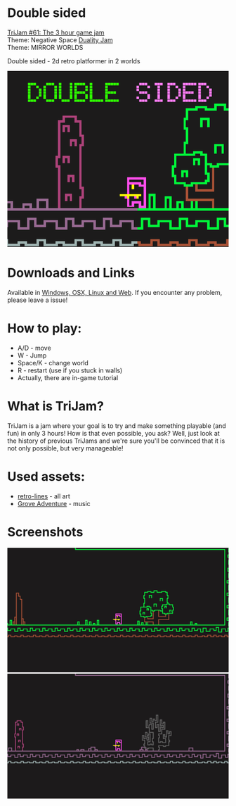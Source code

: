 # Double sided
[TriJam #61: The 3 hour game jam](https://itch.io/jam/trijam-61)  
Theme: Negative Space 
[Duality Jam](https://itch.io/jam/duality-jam)  
Theme: MIRROR WORLDS  

Double sided - 2d retro platformer in 2 worlds  

![Cover](Screenshots/Cover.png)

# Downloads and Links
Available in [Windows, OSX, Linux and Web](https://teamon.itch.io/double-sided). If you encounter any problem, please leave a issue! 

# How to play:
 * A/D - move 
 * W - Jump
 * Space/K - change world
 * R - restart (use if you stuck in walls)
 * Actually, there are in-game tutorial

# What is TriJam?
TriJam is a jam where your goal is to try and make something playable (and fun) in only 3 hours! How is that even possible, you ask? Well, just look at the history of previous TriJams and we're sure you'll be convinced that it is not only possible, but very manageable!

# Used assets:
 * [retro-lines](https://v3x3d.itch.io/retro-lines) - all art
 * [Grove Adventure](https://itch.io/jam/asset-jam-6/rate/580756) - music

# Screenshots
![Screen1](Screenshots/Screenshot1.jpg)
![Screen1](Screenshots/Screenshot2.jpg)
